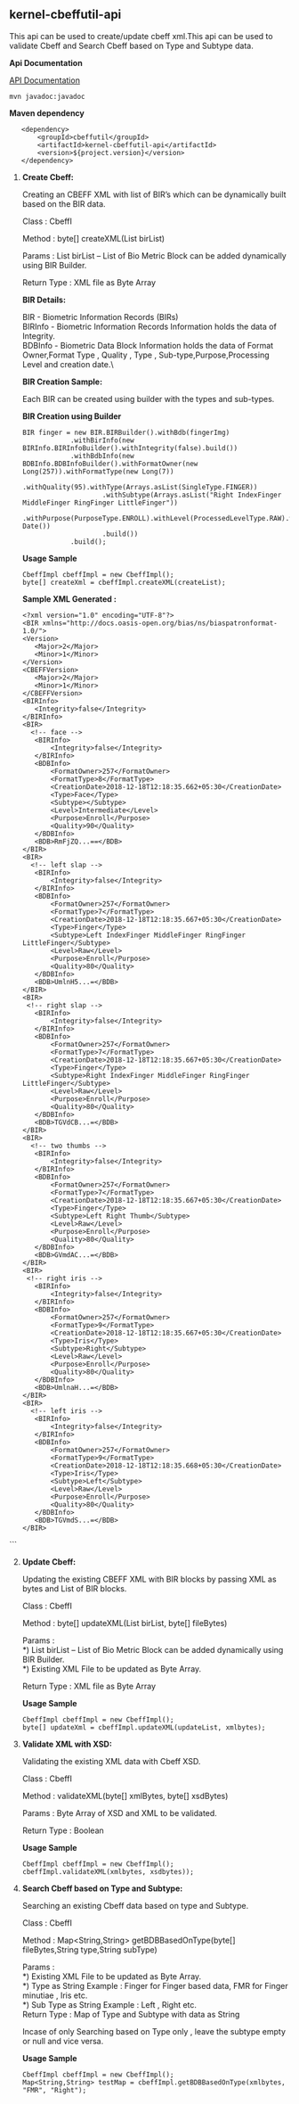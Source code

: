 ## kernel-cbeffutil-api
This api can be used to create/update cbeff xml.This api can be used to validate Cbeff and Search Cbeff based on Type and Subtype data.

**Api Documentation**

[API Documentation <TBA>](TBA)

```
mvn javadoc:javadoc
```

**Maven dependency**

 ```
    <dependency>
		<groupId>cbeffutil</groupId>
		<artifactId>kernel-cbeffutil-api</artifactId>
		<version>${project.version}</version>
	</dependency>
 ```

1) **Create Cbeff:**

   Creating an CBEFF XML with list of BIR’s which can be dynamically built based on the BIR data.
   
   Class  : CbeffI
   
   Method : byte[] createXML(List<BIR> birList)
   
   Params : List<BIR> birList – List of Bio Metric Block can be added dynamically using BIR Builder.
   
   Return Type : XML file as Byte Array
   
   **BIR Details:**
   
   BIR     - Biometric Information Records (BIRs)\
   BIRInfo - Biometric Information Records Information holds the data of Integrity.\
   BDBInfo - Biometric Data Block Information holds the data of Format Owner,Format Type , Quality , Type ,
   			 Sub-type,Purpose,Processing Level and creation date.\
     
   **BIR Creation Sample:**
   
   Each BIR can be created using builder with the types and sub-types.
   
   **BIR Creation using Builder**
   
    ```
   BIR finger = new BIR.BIRBuilder().withBdb(fingerImg)
				.withBirInfo(new BIRInfo.BIRInfoBuilder().withIntegrity(false).build())
				.withBdbInfo(new BDBInfo.BDBInfoBuilder().withFormatOwner(new Long(257)).withFormatType(new Long(7))
						.withQuality(95).withType(Arrays.asList(SingleType.FINGER))
						.withSubtype(Arrays.asList("Right IndexFinger MiddleFinger RingFinger LittleFinger"))
						.withPurpose(PurposeType.ENROLL).withLevel(ProcessedLevelType.RAW).withCreationDate(new Date())
						.build())
				.build();
	 ```	
	 
	 **Usage Sample**
	 ```
	 CbeffImpl cbeffImpl = new CbeffImpl();
	 byte[] createXml = cbeffImpl.createXML(createList);
	 
	 ```
	 
	 **Sample XML Generated :**
	 
	 ```
	 <?xml version="1.0" encoding="UTF-8"?>
	<BIR xmlns="http://docs.oasis-open.org/bias/ns/biaspatronformat-1.0/">
    <Version>
        <Major>2</Major>
        <Minor>1</Minor>
    </Version>
    <CBEFFVersion>
        <Major>2</Major>
        <Minor>1</Minor>
    </CBEFFVersion>
    <BIRInfo>
        <Integrity>false</Integrity>
    </BIRInfo>
    <BIR>
	   <!-- face -->
        <BIRInfo>
            <Integrity>false</Integrity>
        </BIRInfo>
        <BDBInfo>
            <FormatOwner>257</FormatOwner>
            <FormatType>8</FormatType>
            <CreationDate>2018-12-18T12:18:35.662+05:30</CreationDate>
            <Type>Face</Type>
            <Subtype></Subtype>
            <Level>Intermediate</Level>
            <Purpose>Enroll</Purpose>
            <Quality>90</Quality>
        </BDBInfo>
        <BDB>RmFjZQ...==</BDB>
    </BIR>
    <BIR>
	   <!-- left slap -->
        <BIRInfo>
            <Integrity>false</Integrity>
        </BIRInfo>
        <BDBInfo>
            <FormatOwner>257</FormatOwner>
            <FormatType>7</FormatType>
            <CreationDate>2018-12-18T12:18:35.667+05:30</CreationDate>
            <Type>Finger</Type>
            <Subtype>Left IndexFinger MiddleFinger RingFinger LittleFinger</Subtype>
            <Level>Raw</Level>
            <Purpose>Enroll</Purpose>
            <Quality>80</Quality>
        </BDBInfo>
        <BDB>UmlnH5...=</BDB>
    </BIR>
    <BIR>
	  <!-- right slap -->
        <BIRInfo>
            <Integrity>false</Integrity>
        </BIRInfo>
        <BDBInfo>
            <FormatOwner>257</FormatOwner>
            <FormatType>7</FormatType>
            <CreationDate>2018-12-18T12:18:35.667+05:30</CreationDate>
            <Type>Finger</Type>
            <Subtype>Right IndexFinger MiddleFinger RingFinger LittleFinger</Subtype>
            <Level>Raw</Level>
            <Purpose>Enroll</Purpose>
            <Quality>80</Quality>
        </BDBInfo>
        <BDB>TGVdCB...=</BDB>
    </BIR>
    <BIR>
	   <!-- two thumbs -->
        <BIRInfo>
            <Integrity>false</Integrity>
        </BIRInfo>
        <BDBInfo>
            <FormatOwner>257</FormatOwner>
            <FormatType>7</FormatType>
            <CreationDate>2018-12-18T12:18:35.667+05:30</CreationDate>
            <Type>Finger</Type>
            <Subtype>Left Right Thumb</Subtype>
            <Level>Raw</Level>
            <Purpose>Enroll</Purpose>
            <Quality>80</Quality>
        </BDBInfo>
        <BDB>GVmdAC...=</BDB>
    </BIR>
    <BIR>
	  <!-- right iris -->
        <BIRInfo>
            <Integrity>false</Integrity>
        </BIRInfo>
        <BDBInfo>
            <FormatOwner>257</FormatOwner>
            <FormatType>9</FormatType>
            <CreationDate>2018-12-18T12:18:35.667+05:30</CreationDate>
            <Type>Iris</Type>
            <Subtype>Right</Subtype>
            <Level>Raw</Level>
            <Purpose>Enroll</Purpose>
            <Quality>80</Quality>
        </BDBInfo>
        <BDB>UmlnaH...=</BDB>
    </BIR>
    <BIR>
	   <!-- left iris -->
        <BIRInfo>
            <Integrity>false</Integrity>
        </BIRInfo>
        <BDBInfo>
            <FormatOwner>257</FormatOwner>
            <FormatType>9</FormatType>
            <CreationDate>2018-12-18T12:18:35.668+05:30</CreationDate>
            <Type>Iris</Type>
            <Subtype>Left</Subtype>
            <Level>Raw</Level>
            <Purpose>Enroll</Purpose>
            <Quality>80</Quality>
        </BDBInfo>
        <BDB>TGVmdS...=</BDB>
    </BIR>
</BIR> 
 ```
	 
	 
2) **Update Cbeff:**

   Updating the existing CBEFF XML with BIR blocks by passing XML as bytes and List of BIR blocks.
   
   Class       : CbeffI
   
   Method      : byte[] updateXML(List<BIR> birList, byte[] fileBytes)
   
   Params      :\
   				*) List<BIR> birList – List of Bio Metric Block can be added dynamically using BIR Builder.\
   				*) Existing XML File to be updated as Byte Array.
		 
   Return Type : XML file as Byte Array
   
    **Usage Sample**
	 ```
	 CbeffImpl cbeffImpl = new CbeffImpl();
	 byte[] updateXml = cbeffImpl.updateXML(updateList, xmlbytes);
	 
	 ```
   
   
   
3) **Validate XML with XSD:**
	
   Validating the existing XML data with Cbeff XSD.
	
	Class       : CbeffI
	
	Method      : validateXML(byte[] xmlBytes, byte[] xsdBytes)
	
	Params      : Byte Array of XSD and XML to be validated.
	
	Return Type : Boolean
	
	**Usage Sample**
	``` 
	CbeffImpl cbeffImpl = new CbeffImpl();
	cbeffImpl.validateXML(xmlbytes, xsdbytes));
	```
	
4) **Search Cbeff based on Type and Subtype:**

   Searching an existing Cbeff data based on type and Subtype.
   
   Class       : CbeffI
   
   Method      : Map<String,String> getBDBBasedOnType(byte[] fileBytes,String type,String subType)
   
   Params      :\
   				 *) Existing XML File to be updated as Byte Array.\
                 *) Type as String Example : Finger for Finger based data, FMR for Finger minutiae , Iris etc.\
	             *) Sub Type as String Example : Left , Right etc.\
   Return Type : Map of Type and Subtype with data as String
   
   Incase of only Searching based on Type only , leave the subtype empty or null and vice versa.
   
   **Usage Sample**
	``` 
	CbeffImpl cbeffImpl = new CbeffImpl();
	Map<String,String> testMap = cbeffImpl.getBDBBasedOnType(xmlbytes, "FMR", "Right");
	```
   

